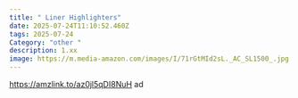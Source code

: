 ```yaml
---
title: " Liner Highlighters"
date: 2025-07-24T11:10:52.460Z
tags: 2025-07-24
Category: "other "
description: 1.xx
image: https://m.media-amazon.com/images/I/71rGtMId2sL._AC_SL1500_.jpg
---
```

https://amzlink.to/az0jl5qDI8NuH ad